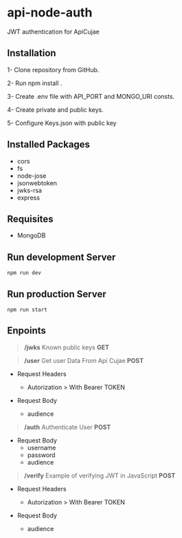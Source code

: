 # api-node-auth
JWT authentication for ApiCujae 

## Installation

1- Clone repository from GitHub.

2- Run npm install .

3- Create .env file with API_PORT and MONGO_URI consts.

4- Create private and public keys.

5- Configure Keys.json with public key

## Installed Packages
* cors
* fs
* node-jose
* jsonwebtoken
* jwks-rsa
* express

## Requisites
* MongoDB

## Run development Server
```
npm run dev
```
## Run production Server
```
npm run start
```

## Enpoints

>**/jwks** Known public keys **GET**

>**/user** Get user Data From Api Cujae **POST**

* Request Headers
    - Autorization > With Bearer TOKEN

* Request Body
    - audience

>**/auth** Authenticate User **POST**

* Request Body
    - username
    - password
    - audience

>**/verify** Example of verifying JWT in JavaScript **POST**

* Request Headers
    - Autorization > With Bearer TOKEN

* Request Body
    - audience

